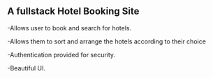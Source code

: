 ## A fullstack Hotel Booking Site

-Allows user to book and search for hotels.

-Allows them to sort and arrange the hotels according to their choice

-Authentication provided for security.

-Beautiful UI.
